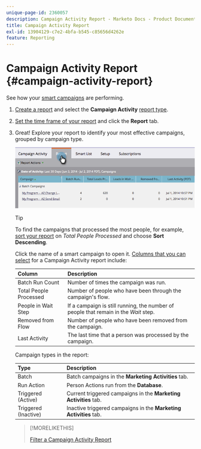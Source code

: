 ```yaml
---
unique-page-id: 2360057
description: Campaign Activity Report - Marketo Docs - Product Documentation
title: Campaign Activity Report
exl-id: 13904129-c7e2-4bfa-b545-c85656d4262e
feature: Reporting
---
```

# Campaign Activity Report {#campaign-activity-report}

See how your [smart campaigns](/help/marketo/product-docs/core-marketo-concepts/smart-campaigns/creating-a-smart-campaign/understanding-batch-and-trigger-smart-campaigns.md) are performing.

1. [Create a report](/help/marketo/product-docs/reporting/basic-reporting/creating-reports/create-a-report-in-a-program.md) and select the **Campaign Activity** [report type](/help/marketo/product-docs/reporting/basic-reporting/report-types/report-type-overview.md).

1. [Set the time frame of your report](/help/marketo/product-docs/reporting/basic-reporting/editing-reports/change-a-report-time-frame.md) and click the **Report** tab.

1. Great! Explore your report to identify your most effective campaigns, grouped by campaign type.

   ![](assets/image2014-9-16-16-3a8-3a45.png)

   >[!TIP]
   >
   >To find the campaigns that processed the most people, for example, [sort your report](/help/marketo/product-docs/reporting/basic-reporting/editing-reports/sort-report-on-columns.md) on _Total People Processed_ and choose **Sort Descending**.

   Click the name of a smart campaign to open it.  [Columns that you can select](/help/marketo/product-docs/reporting/basic-reporting/editing-reports/select-report-columns.md) for a Campaign Activity report include:

   | Column |Description |
   |---|---|
   | Batch Run Count |Number of times the campaign was run. |
   | Total People Processed |Number of people who have been through the campaign's flow. |
   | People in Wait Step |If a campaign is still running, the number of people that remain in the *Wait* step. |
   | Removed from Flow |Number of people who have been removed from the campaign. |
   | Last Activity |The last time that a person was processed by the campaign. |

   Campaign types in the report:

   | Type |Description |
   |---|---|
   | Batch |Batch campaigns in the **Marketing Activities** tab. |
   | Run Action |Person Actions run from the **Database**. |
   | Triggered (Active) |Current triggered campaigns in the **Marketing Activities** tab. |
   | Triggered (Inactive) |Inactive triggered campaigns in the **Marketing Activities** tab. |

   >[!MORELIKETHIS]
   >
   >[Filter a Campaign Activity Report](/help/marketo/product-docs/reporting/basic-reporting/report-activity/filter-a-campaign-activity-report.md)
